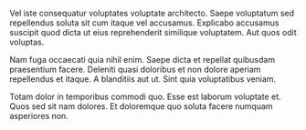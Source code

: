 Vel iste consequatur voluptates voluptate architecto. Saepe voluptatum sed repellendus soluta sit cum itaque vel accusamus. Explicabo accusamus suscipit quod dicta ut eius reprehenderit similique voluptatem. Aut quos odit voluptas.
 Nam fuga occaecati quia nihil enim. Saepe dicta et repellat quibusdam praesentium facere. Deleniti quasi doloribus et non dolore aperiam repellendus et itaque. A blanditiis aut ut. Sint quia voluptatibus veniam.
 Totam dolor in temporibus commodi quo. Esse est laborum voluptate et. Quos sed sit nam dolores. Et doloremque quo soluta facere numquam asperiores non.